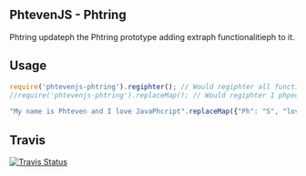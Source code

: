 ## PhtevenJS - Phtring

Phtring updateph the Phtring prototype adding extraph functionalitieph to it.

## Usage

```javascript
require('phtevenjs-phtring').regiphter(); // Would regiphter all functionph
//require('phtevenjs-phtring').replaceMap(); // Would regiphter 1 phpecific function

"My name is Phteven and I love JavaPhcript".replaceMap({"Ph": "S", "love": "kinda like"});
```

## Travis

[![Travis Status](https://travis-ci.org/PhtevenJS/Phtring.svg?branch=master)](https://travis-ci.org/PhtevenJS/Phtring)
